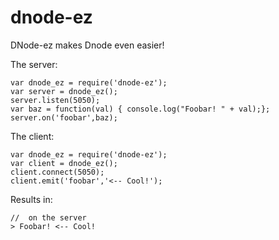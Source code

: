 dnode-ez
========

DNode-ez makes Dnode even easier!

The server:
	
	var dnode_ez = require('dnode-ez');
	var server = dnode_ez();
	server.listen(5050);
	var baz = function(val) { console.log("Foobar! " + val);};
	server.on('foobar',baz);

The client:

	var dnode_ez = require('dnode-ez');
	var client = dnode_ez();
	client.connect(5050);
	client.emit('foobar','<-- Cool!');

Results in:

	//  on the server
	> Foobar! <-- Cool!


